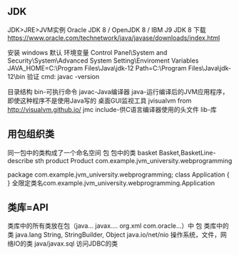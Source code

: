## JDK
JDK>JRE>JVM实例
Oracle JDK 8 / OpenJDK 8 / IBM J9 JDK 8
下载 
https://www.oracle.com/technetwork/java/javase/downloads/index.html


安装 
windows
默认
环境变量 Control Panel\System and Security\System\Advanced System Setting\Enviroment Variables\
JAVA_HOME=C:\Program Files\Java\jdk-12
Path=C:\Program Files\Java\jdk-12\bin
验证 cmd: javac -version


目录结构
bin-可执行命令
  javac-Java编译器
  java-运行编译后的JVM应用程序，即使这种程序不是使用Java写的
  桌面GUI监视工具
     jvisualvm  from http://visualvm.github.io/
     jmc
include-供C语言编译器使用的头文件
lib-库


## 用包组织类
同一包中的类构成了一个命名空间
包         包中的类
basket     Basket,BasketLine-describe sth
product    Product
com.example.jvm_university.webprogramming

package com.example.jvm_university.webprogramming;
class Application {
}
全限定类名com.example.jvm_university.webprogramming.Application


## 类库=API
类库中的所有类放在包（java...  javax.... org.xml com.oracle...）中
包               类库中的类
java.lang        String, StringBuilder, Object
java.io/net/nio  操作系统，文件，网络IO的类
java/javax.sql   访问JDBC的类
